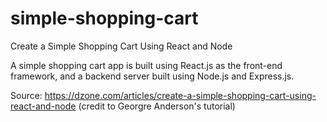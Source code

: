 # simple-shopping-cart
Create a Simple Shopping Cart Using React and Node

A simple shopping cart app is built using React.js as the front-end framework, and a backend server built using Node.js and Express.js.

Source: https://dzone.com/articles/create-a-simple-shopping-cart-using-react-and-node
(credit to Georgre Anderson's tutorial)
